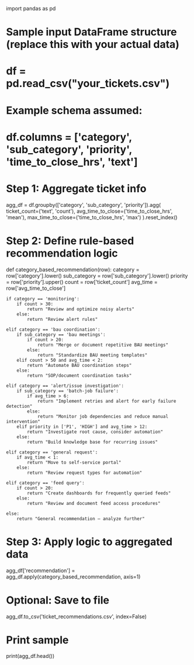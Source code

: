 import pandas as pd

# Sample input DataFrame structure (replace this with your actual data)
# df = pd.read_csv("your_tickets.csv")

# Example schema assumed:
# df.columns = ['category', 'sub_category', 'priority', 'time_to_close_hrs', 'text']

# Step 1: Aggregate ticket info
agg_df = df.groupby(['category', 'sub_category', 'priority']).agg(
    ticket_count=('text', 'count'),
    avg_time_to_close=('time_to_close_hrs', 'mean'),
    max_time_to_close=('time_to_close_hrs', 'max')
).reset_index()

# Step 2: Define rule-based recommendation logic
def category_based_recommendation(row):
    category = row['category'].lower()
    sub_category = row['sub_category'].lower()
    priority = row['priority'].upper()
    count = row['ticket_count']
    avg_time = row['avg_time_to_close']

    if category == 'monitoring':
        if count > 30:
            return "Review and optimize noisy alerts"
        else:
            return "Review alert rules"

    elif category == 'bau coordination':
        if sub_category == 'bau meetings':
            if count > 20:
                return "Merge or document repetitive BAU meetings"
            else:
                return "Standardize BAU meeting templates"
        elif count > 50 and avg_time < 2:
            return "Automate BAU coordination steps"
        else:
            return "SOP/document coordination tasks"

    elif category == 'alert/issue investigation':
        if sub_category == 'batch-job failure':
            if avg_time > 6:
                return "Implement retries and alert for early failure detection"
            else:
                return "Monitor job dependencies and reduce manual intervention"
        elif priority in ['P1', 'HIGH'] and avg_time > 12:
            return "Investigate root cause, consider automation"
        else:
            return "Build knowledge base for recurring issues"

    elif category == 'general request':
        if avg_time < 1:
            return "Move to self-service portal"
        else:
            return "Review request types for automation"

    elif category == 'feed query':
        if count > 20:
            return "Create dashboards for frequently queried feeds"
        else:
            return "Review and document feed access procedures"

    else:
        return "General recommendation – analyze further"

# Step 3: Apply logic to aggregated data
agg_df['recommendation'] = agg_df.apply(category_based_recommendation, axis=1)

# Optional: Save to file
agg_df.to_csv('ticket_recommendations.csv', index=False)

# Print sample
print(agg_df.head())
